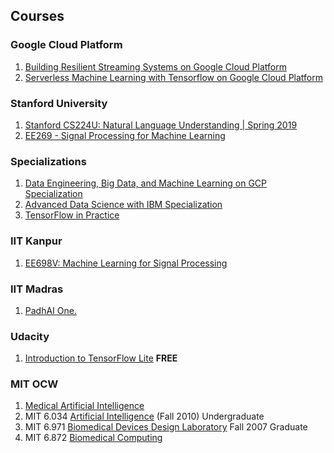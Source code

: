 ## Courses

### Google Cloud Platform
1. [Building Resilient Streaming Systems on Google Cloud Platform](https://www.coursera.org/learn/building-resilient-streaming-systems-gcp)
2. [Serverless Machine Learning with Tensorflow on Google Cloud Platform](https://www.coursera.org/learn/serverless-machine-learning-gcp?specialization=gcp-data-machine-learning)


### Stanford University
1. [Stanford CS224U: Natural Language Understanding | Spring 2019](https://www.youtube.com/playlist?list=PLoROMvodv4rObpMCir6rNNUlFAn56Js20)
2. [EE269 - Signal Processing for Machine Learning](http://web.stanford.edu/class/ee269/slides.html)

### Specializations
1. [Data Engineering, Big Data, and Machine Learning on GCP Specialization](https://www.coursera.org/specializations/gcp-data-machine-learning)
2. [Advanced Data Science with IBM Specialization](https://www.coursera.org/specializations/advanced-data-science-ibm)
3. [TensorFlow in Practice](https://www.coursera.org/specializations/tensorflow-in-practice?)


### IIT Kanpur

1. [EE698V: Machine Learning for Signal Processing](http://home.iitk.ac.in/~vipular/stuff/2019_MLSP.html)

### IIT Madras

1. [PadhAI One.](https://padhai.onefourthlabs.in/)


### Udacity

1. [Introduction to TensorFlow Lite](https://mclick.udacity.com/z/4matukb1?uid=47e408a8-55a0-4174-9697-989a544028ac&mid=70a1489a-5e73-4ea0-a97f-8cffab9ae59d&ek=2019-10-16T16%3A21%3A32Z) **FREE**


### MIT OCW

1. [Medical Artificial Intelligence](https://ocw.mit.edu/courses/health-sciences-and-technology/hst-947-medical-artificial-intelligence-spring-2005/)
2. MIT 6.034 [Artificial Intelligence](https://ocw.mit.edu/courses/electrical-engineering-and-computer-science/6-034-artificial-intelligence-fall-2010/) (Fall 2010) Undergraduate
3. MIT 6.971 [Biomedical Devices Design Laboratory](https://ocw.mit.edu/courses/mechanical-engineering/2-996-biomedical-devices-design-laboratory-fall-2007/) Fall 2007 Graduate
4. MIT 6.872 [Biomedical Computing](https://ocw.mit.edu/courses/health-sciences-and-technology/hst-950j-biomedical-computing-fall-2010/)

